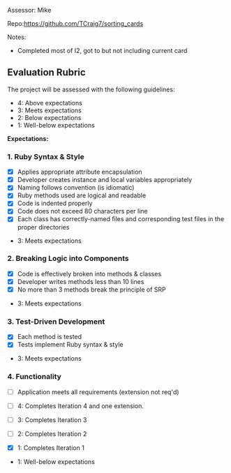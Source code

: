 Assessor: Mike

Repo:https://github.com/TCraig7/sorting_cards

Notes:
* Completed most of I2, got to but not including current card

## Evaluation Rubric

The project will be assessed with the following guidelines:

* 4: Above expectations
* 3: Meets expectations
* 2: Below expectations
* 1: Well-below expectations

**Expectations:**

### 1. Ruby Syntax & Style

- [x] Applies appropriate attribute encapsulation
- [x] Developer creates instance and local variables appropriately
- [x] Naming follows convention (is idiomatic)
- [x] Ruby methods used are logical and readable
- [x] Code is indented properly
- [x] Code does not exceed 80 characters per line
- [x] Each class has correctly-named files and corresponding test files in the proper directories

* 3: Meets expectations

### 2. Breaking Logic into Components

- [x] Code is effectively broken into methods & classes
- [x] Developer writes methods less than 10 lines
- [x] No more than 3 methods break the principle of SRP

* 3: Meets expectations

### 3. Test-Driven Development

- [x] Each method is tested
- [x] Tests implement Ruby syntax & style

* 3: Meets expectations

### 4. Functionality

- [ ] Application meets all requirements (extension not req'd)

- [ ] 4: Completes Iteration 4 and one extension.
- [ ] 3: Completes Iteration 3
- [ ] 2: Completes Iteration 2
- [x] 1: Completes Iteration 1

* 1: Well-below expectations


